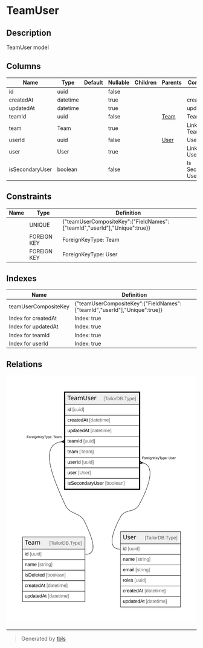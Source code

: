 # TeamUser

## Description

TeamUser model

## Columns

| Name | Type | Default | Nullable | Children | Parents | Comment |
| ---- | ---- | ------- | -------- | -------- | ------- | ------- |
| id | uuid |  | false |  |  |  |
| createdAt | datetime |  | true |  |  | createdAt |
| updatedAt | datetime |  | true |  |  | updatedAt |
| teamId | uuid |  | false |  | [Team](Team.md) | Team ID |
| team | Team |  | true |  |  | Link to the Team |
| userId | uuid |  | false |  | [User](User.md) | User ID |
| user | User |  | true |  |  | Link to the User |
| isSecondaryUser | boolean |  | false |  |  | Is Secondary User? |

## Constraints

| Name | Type | Definition |
| ---- | ---- | ---------- |
|  | UNIQUE | {"teamUserCompositeKey":{"FieldNames":["teamId","userId"],"Unique":true}} |
|  | FOREIGN KEY | ForeignKeyType: Team |
|  | FOREIGN KEY | ForeignKeyType: User |

## Indexes

| Name | Definition |
| ---- | ---------- |
| teamUserCompositeKey | {"teamUserCompositeKey":{"FieldNames":["teamId","userId"],"Unique":true}} |
| Index for createdAt | Index: true |
| Index for updatedAt | Index: true |
| Index for teamId | Index: true |
| Index for userId | Index: true |

## Relations

![er](TeamUser.svg)

---

> Generated by [tbls](https://github.com/k1LoW/tbls)
